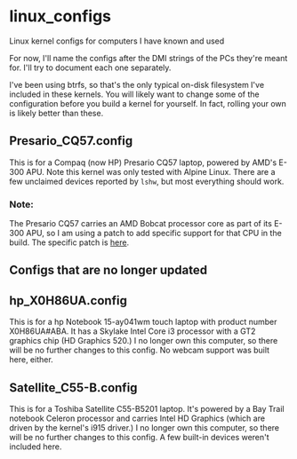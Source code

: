 # linux_configs
Linux kernel configs for computers I have known and used

For now, I'll name the configs after the DMI strings of the PCs they're meant for.
I'll try to document each one separately.

I've been using btrfs, so that's the only typical on-disk filesystem I've included in
these kernels. You will likely want to change some of the configuration before you
build a kernel for yourself. In fact, rolling your own is likely better than these.

## Presario_CQ57.config
This is for a Compaq (now HP) Presario CQ57 laptop, powered by AMD's E-300 APU. Note
this kernel was only tested with Alpine Linux. There are a few unclaimed devices
reported by `lshw`, but most everything should work.

### Note:
The Presario CQ57 carries an AMD Bobcat processor core as part of its E-300 APU, so
I am using a patch to add specific support for that CPU in the build. The specific
patch is [here](https://github.com/graysky2/kernel_compiler_patch.git).

## Configs that are no longer updated

## hp_X0H86UA.config
This is for a hp Notebook 15-ay041wm touch laptop with product number X0H86UA#ABA. It
has a Skylake Intel Core i3 processor with a GT2 graphics chip (HD Graphics 520.)
I no longer own this computer, so there will be no further changes to this config.
No webcam support was built here, either.

## Satellite_C55-B.config
This is for a Toshiba Satellite C55-B5201 laptop. It's powered by a Bay Trail notebook
Celeron processor and carries Intel HD Graphics (which are driven by the kernel's i915
driver.) I no longer own this computer, so there will be no further changes to this
config. A few built-in devices weren't included here.
